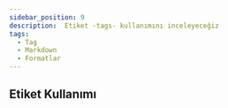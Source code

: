 ```yaml
---
sidebar_position: 9
description:  Etiket -tags- kullanımını inceleyeceğiz
tags:
  - Tag
  - Markdown
  - Formatlar
---
```

## Etiket Kullanımı